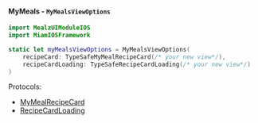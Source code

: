 #### MyMeals - `MyMealsViewOptions`

```swift
import MealzUIModuleIOS
import MiamIOSFramework

static let myMealsViewOptions = MyMealsViewOptions(
    recipeCard: TypeSafeMyMealRecipeCard(/* your new view*/),
    recipeCardLoading: TypeSafeRecipeCardLoading(/* your new view*/)
)
```
Protocols:
- [MyMealRecipeCard](../components/MyMealRecipeCard.mdx)
- [RecipeCardLoading](../../recipe-card/components/RecipeCardLoading.mdx)
